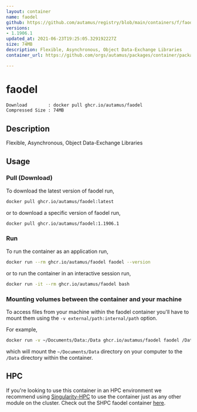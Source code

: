 ```yaml
---
layout: container
name: faodel
github: https://github.com/autamus/registry/blob/main/containers/f/faodel/spack.yaml
versions:
- 1.1906.1
updated_at: 2021-06-23T19:25:05.329192227Z
size: 74MB
description: Flexible, Asynchronous, Object Data-Exchange Libraries
container_url: https://github.com/orgs/autamus/packages/container/package/faodel

---
```

# faodel
```bash 
Download        : docker pull ghcr.io/autamus/faodel
Compressed Size : 74MB
```

## Description
Flexible, Asynchronous, Object Data-Exchange Libraries

## Usage
### Pull (Download)
To download the latest version of faodel run,

```bash
docker pull ghcr.io/autamus/faodel:latest
```

or to download a specific version of faodel run,

```bash
docker pull ghcr.io/autamus/faodel:1.1906.1
```
### Run
To run the container as an application run,
```bash
docker run --rm ghcr.io/autamus/faodel faodel --version
```

or to run the container in an interactive session run,
```bash
docker run -it --rm ghcr.io/autamus/faodel bash
```

### Mounting volumes between the container and your machine
To access files from your machine within the faodel container you'll have to mount them using the `-v external/path:internal/path` option.

For example,
```bash
docker run -v ~/Documents/Data:/Data ghcr.io/autamus/faodel faodel /Data/myData.csv
```
which will mount the `~/Documents/Data` directory on your computer to the `/Data` directory within the container.

## HPC
If you're looking to use this container in an HPC environment we recommend using [Singularity-HPC](https://singularity-hpc.readthedocs.io) to use the container just as any other module on the cluster. Check out the SHPC faodel container [here](https://singularityhub.github.io/singularity-hpc/r/ghcr.io-autamus-faodel/).